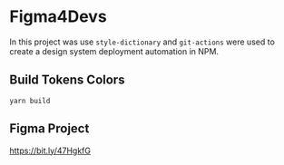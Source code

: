 # Figma4Devs

In this project was use `style-dictionary` and `git-actions` were used to create a design system deployment automation in NPM.

## Build Tokens Colors

```
yarn build
```

## Figma Project

https://bit.ly/47HgkfG
